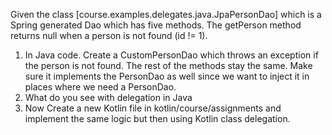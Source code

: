 Given the class [course.examples.delegates.java.JpaPersonDao] which is a Spring generated Dao which has five methods. The getPerson method returns null when a person is not found (id != 1).

1. In Java code. Create a CustomPersonDao which throws an exception if the person is not found. The rest of the methods stay the same. Make sure it implements the PersonDao as well since we want to inject it in places where we need a PersonDao.
2. What do you see with delegation in Java
3. Now Create a new Kotlin file in kotlin/course/assignments and implement the same logic but then using Kotlin class delegation. 
